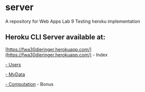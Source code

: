 # server
A repository for Web Apps Lab 9
Testing heroku implementation

Heroku CLI Server available at:
---
[https://fwa30dieringer.herokuapp.com/](https://fwa30dieringer.herokuapp.com/) - Index

[ - Users](https://fwa30dieringer.herokuapp.com/users)

[ - MyData](https://fwa30dieringer.herokuapp.com/mydata)

[ - Computation](https://fwa30dieringer.herokuapp.com/computation) - Bonus
